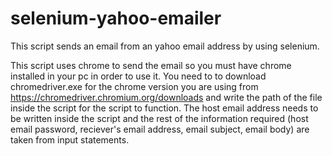 # selenium-yahoo-emailer 
This script sends an email from an yahoo email address by using selenium.

This script uses chrome to send the email so you must have chrome installed in your pc in order to use it.
You need to to download chromedriver.exe for the chrome version you are using from https://chromedriver.chromium.org/downloads and write the path of the file inside the script for the script to function.
The host email address needs to be written inside the script and the rest of the information required (host email password, reciever's email address, email subject, email body) are taken from input statements.

